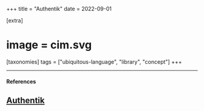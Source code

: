+++
title = "Authentik"
date = 2022-09-01

[extra]
#  image = cim.svg
[taxonomies]
   tags = ["ubiquitous-language", "library", "concept"]
+++

---

#### References

[Authentik](https://goauthentik.io/)
---